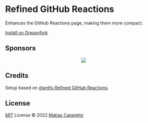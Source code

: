 # Refined GitHub Reactions 

Enhances the GitHub Reactions page, making them more compact.

[Install on Greasyfork](https://greasyfork.org/en/scripts/463344-refined-reactions)

## Sponsors

<p align="center">
  <a href="https://cdn.jsdelivr.net/gh/patak-dev/static/sponsors.svg">
    <img src='https://cdn.jsdelivr.net/gh/patak-dev/static/sponsors.svg'/>
  </a>
</p>

## Credits

Setup based on [@antfu Refined GitHub Reactions](https://github.com/antfu/refined-github-notifications).

## License

[MIT](./LICENSE) License © 2022 [Matias Capeletto](https://github.com/patak-dev)

